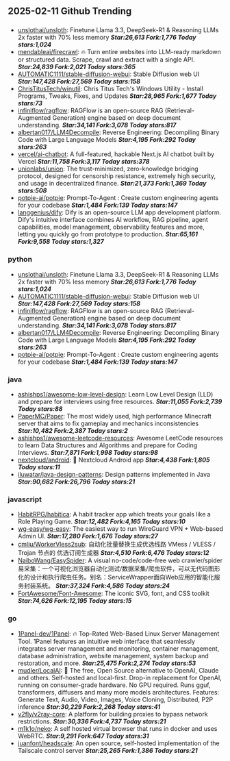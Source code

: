 ## 2025-02-11 Github Trending

### 
* [unslothai/unsloth](https://github.com/unslothai/unsloth): Finetune Llama 3.3, DeepSeek-R1 & Reasoning LLMs 2x faster with 70% less memory ***Star:26,613 Fork:1,776 Today stars:1,024***
* [mendableai/firecrawl](https://github.com/mendableai/firecrawl): 🔥 Turn entire websites into LLM-ready markdown or structured data. Scrape, crawl and extract with a single API. ***Star:24,839 Fork:2,021 Today stars:365***
* [AUTOMATIC1111/stable-diffusion-webui](https://github.com/AUTOMATIC1111/stable-diffusion-webui): Stable Diffusion web UI ***Star:147,428 Fork:27,569 Today stars:158***
* [ChrisTitusTech/winutil](https://github.com/ChrisTitusTech/winutil): Chris Titus Tech's Windows Utility - Install Programs, Tweaks, Fixes, and Updates ***Star:28,965 Fork:1,677 Today stars:73***
* [infiniflow/ragflow](https://github.com/infiniflow/ragflow): RAGFlow is an open-source RAG (Retrieval-Augmented Generation) engine based on deep document understanding. ***Star:34,141 Fork:3,078 Today stars:817***
* [albertan017/LLM4Decompile](https://github.com/albertan017/LLM4Decompile): Reverse Engineering: Decompiling Binary Code with Large Language Models ***Star:4,195 Fork:292 Today stars:263***
* [vercel/ai-chatbot](https://github.com/vercel/ai-chatbot): A full-featured, hackable Next.js AI chatbot built by Vercel ***Star:11,758 Fork:3,117 Today stars:378***
* [unionlabs/union](https://github.com/unionlabs/union): The trust-minimized, zero-knowledge bridging protocol, designed for censorship resistance, extremely high security, and usage in decentralized finance. ***Star:21,373 Fork:1,369 Today stars:508***
* [potpie-ai/potpie](https://github.com/potpie-ai/potpie): Prompt-To-Agent : Create custom engineering agents for your codebase ***Star:1,484 Fork:139 Today stars:147***
* [langgenius/dify](https://github.com/langgenius/dify): Dify is an open-source LLM app development platform. Dify's intuitive interface combines AI workflow, RAG pipeline, agent capabilities, model management, observability features and more, letting you quickly go from prototype to production. ***Star:65,161 Fork:9,558 Today stars:1,327***

### python
* [unslothai/unsloth](https://github.com/unslothai/unsloth): Finetune Llama 3.3, DeepSeek-R1 & Reasoning LLMs 2x faster with 70% less memory ***Star:26,613 Fork:1,776 Today stars:1,024***
* [AUTOMATIC1111/stable-diffusion-webui](https://github.com/AUTOMATIC1111/stable-diffusion-webui): Stable Diffusion web UI ***Star:147,428 Fork:27,569 Today stars:158***
* [infiniflow/ragflow](https://github.com/infiniflow/ragflow): RAGFlow is an open-source RAG (Retrieval-Augmented Generation) engine based on deep document understanding. ***Star:34,141 Fork:3,078 Today stars:817***
* [albertan017/LLM4Decompile](https://github.com/albertan017/LLM4Decompile): Reverse Engineering: Decompiling Binary Code with Large Language Models ***Star:4,195 Fork:292 Today stars:263***
* [potpie-ai/potpie](https://github.com/potpie-ai/potpie): Prompt-To-Agent : Create custom engineering agents for your codebase ***Star:1,484 Fork:139 Today stars:147***

### java
* [ashishps1/awesome-low-level-design](https://github.com/ashishps1/awesome-low-level-design): Learn Low Level Design (LLD) and prepare for interviews using free resources. ***Star:11,055 Fork:2,739 Today stars:88***
* [PaperMC/Paper](https://github.com/PaperMC/Paper): The most widely used, high performance Minecraft server that aims to fix gameplay and mechanics inconsistencies ***Star:10,482 Fork:2,387 Today stars:2***
* [ashishps1/awesome-leetcode-resources](https://github.com/ashishps1/awesome-leetcode-resources): Awesome LeetCode resources to learn Data Structures and Algorithms and prepare for Coding Interviews. ***Star:7,871 Fork:1,998 Today stars:98***
* [nextcloud/android](https://github.com/nextcloud/android): 📱 Nextcloud Android app ***Star:4,438 Fork:1,805 Today stars:11***
* [iluwatar/java-design-patterns](https://github.com/iluwatar/java-design-patterns): Design patterns implemented in Java ***Star:90,682 Fork:26,796 Today stars:21***

### javascript
* [HabitRPG/habitica](https://github.com/HabitRPG/habitica): A habit tracker app which treats your goals like a Role Playing Game. ***Star:12,482 Fork:4,165 Today stars:10***
* [wg-easy/wg-easy](https://github.com/wg-easy/wg-easy): The easiest way to run WireGuard VPN + Web-based Admin UI. ***Star:17,280 Fork:1,676 Today stars:27***
* [cmliu/WorkerVless2sub](https://github.com/cmliu/WorkerVless2sub): 自动化批量替换生成优选线路 VMess / VLESS / Trojan 节点的 优选订阅生成器 ***Star:4,510 Fork:6,476 Today stars:12***
* [NaiboWang/EasySpider](https://github.com/NaiboWang/EasySpider): A visual no-code/code-free web crawler/spider易采集：一个可视化浏览器自动化测试/数据采集/爬虫软件，可以无代码图形化的设计和执行爬虫任务。别名：ServiceWrapper面向Web应用的智能化服务封装系统。 ***Star:37,324 Fork:4,586 Today stars:24***
* [FortAwesome/Font-Awesome](https://github.com/FortAwesome/Font-Awesome): The iconic SVG, font, and CSS toolkit ***Star:74,626 Fork:12,195 Today stars:15***

### go
* [1Panel-dev/1Panel](https://github.com/1Panel-dev/1Panel): 🔥 Top-Rated Web-Based Linux Server Management Tool. 1Panel features an intuitive web interface that seamlessly integrates server management and monitoring, container management, database administration, website management, system backup and restoration, and more. ***Star:25,475 Fork:2,274 Today stars:53***
* [mudler/LocalAI](https://github.com/mudler/LocalAI): 🤖 The free, Open Source alternative to OpenAI, Claude and others. Self-hosted and local-first. Drop-in replacement for OpenAI, running on consumer-grade hardware. No GPU required. Runs gguf, transformers, diffusers and many more models architectures. Features: Generate Text, Audio, Video, Images, Voice Cloning, Distributed, P2P inference ***Star:30,229 Fork:2,268 Today stars:41***
* [v2fly/v2ray-core](https://github.com/v2fly/v2ray-core): A platform for building proxies to bypass network restrictions. ***Star:30,336 Fork:4,737 Today stars:21***
* [m1k1o/neko](https://github.com/m1k1o/neko): A self hosted virtual browser that runs in docker and uses WebRTC. ***Star:9,291 Fork:647 Today stars:31***
* [juanfont/headscale](https://github.com/juanfont/headscale): An open source, self-hosted implementation of the Tailscale control server ***Star:25,265 Fork:1,386 Today stars:21***
